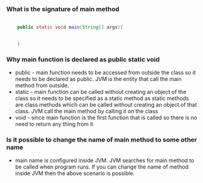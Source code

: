 ### What is the signature of main method

```java
    
    public static void main(String[] args){
    

    }

```
### Why main function is declared as public static void

* public - main function needs to be accessed from outside the class so it needs to be declared as public. JVM is the entity that call the main method from outside.
* static - main function can be called without creating an object of the class so it needs to be specified as a static method as static methods are class methods which can be called without creating an object of that class. JVM call the main method by calling it on the class 
* void - since main function is the first function that is called so there is no need to return any thing from it

### Is it possible to change the name of main method to some other name

* main name is configured inside JVM. JVM searches for main method to be called when program runs. If you can change the name of method inside JVM then the above scenario is possible.

